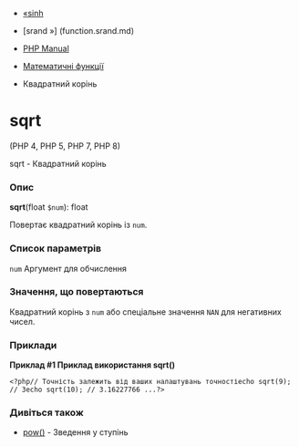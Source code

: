 - [«sinh](function.sinh.md)
- [srand »] (function.srand.md)

- [PHP Manual](index.md)
- [Математичні функції](ref.math.md)
-   Квадратний корінь

# sqrt

(PHP 4, PHP 5, PHP 7, PHP 8)

sqrt - Квадратний корінь

### Опис

**sqrt**(float `$num`): float

Повертає квадратний корінь із `num`.

### Список параметрів

`num`
Аргумент для обчислення

### Значення, що повертаються

Квадратний корінь з `num` або спеціальне значення `NAN` для
негативних чисел.

### Приклади

**Приклад #1 Приклад використання **sqrt()****

`<?php// Точність залежить від ваших налаштувань точностіecho sqrt(9); // 3echo sqrt(10); // 3.16227766 ...?> `

### Дивіться також

- [pow()](function.pow.md) - Зведення у ступінь
